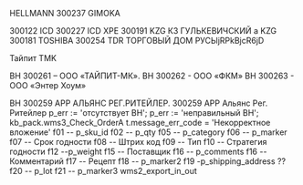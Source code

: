 HELLMANN 300237 GIMOKA

300122 ICD
300227 ICD XPE
300191 KZG КЗ ГУЛЬКЕВИЧСКИЙ а KZG
300181 TOSHIBA 
300254 TDR ТОРГОВЫЙ ДОМ РУСЬljRPkBjcR6jD

Тайпит TMK

ВН 300261 – ООО «ТАЙПИТ-МК».
ВН 300262 - ООО «ФКМ» 
ВН 300263 - ООО «Энтер Хоум»

ВН 300259 АРР АЛЬЯНС РЕГ.РИТЕЙЛЕР.
300259 АРР Альянс Рег. Ритейлер
p_err := 'отсутствует ВН';
p_err := 'неправильный ВН';
kb_pack.wms3_Check_OrderA
t.message_err_code = 'Некорректное вложение'
f01 -- p_sku_id
f02 -- p_qty
f05 -- p_category
f06 -- p_marker
f07 -- Срок годности
f08      -- Штрих код
f09 -- Тип
f10 -- Стратегия годности
f12 --p_weight
f15 -- Поставщик
f16 -- p_comments f16 -- Комментарий
f17 -- Рецепт
f18 -- p_marker2
f19 -p_shipping_address ??
f20 -- p_lot
f21 -- p_marker3
wms2_export_in_out
